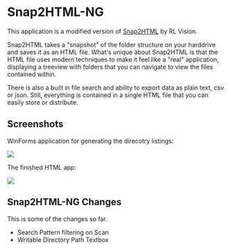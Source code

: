 # Snap2HTML-NG

This application is a modified version of [Snap2HTML](https://github.com/rlv-dan/Snap2HTML) by RL Vision.

Snap2HTML takes a "snapshot" of the folder structure on your harddrive and saves it as an HTML file. What's unique about Snap2HTML is that the HTML file uses modern techniques to make it feel like a "real" application, displaying a treeview with folders that you can navigate to  view the files contained within. 

There is also a built in file search and ability to export data as plain text, csv or json. Still, everything is contained in a single HTML file that you can easily store or distribute.

## Screenshots

WinForms application for generating the direcotry listings:

<img src="https://github.com/Laim/Snap2HTML-NG/assets/14845036/4d8915f7-7dbb-4994-8059-3942710f3f9b">

The finished HTML app:

<img src="https://github.com/Laim/Snap2HTML-NG/assets/14845036/a7a1ed83-93e3-46e2-a40c-c9b31e2d8412">

## Snap2HTML-NG Changes

This is some of the changes so far.

- Search Pattern filtering on Scan
- Writable Directory Path Textbox